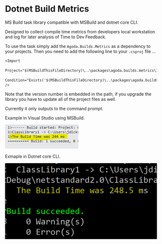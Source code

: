 # Dotnet Build Metrics

MS Build task library compatible with MSBuild and dotnet core CLI.

Designed to collect compile time metrics from developers local workstation and log for later analysis of Time to Dev Feedback.

To use the task simply add the `Agoda.Builds.Metrics` as a dependency to your projects. Then you need to add the following line to your `.csproj` file ...

```
<Import 
  Project="$(MSBuildThisFileDirectory)\..\packages\agoda.builds.metrics\1.0.6\build\Agoda.Builds.Metrics.targets" 
  Condition="Exists('$(MSBuildThisFileDirectory)\..\packages\agoda.builds.metrics\1.0.6\build\Agoda.Builds.Metrics.targets')"
/>
```

Note that the version number is embedded in the path, if you upgrade the library you have to update all of the project files as well.

Currently it only outputs to the command prompt.

Example in Visual Studio using MSBuild.

![](doc/img/VSBuildOutput.PNG)

Exmaple in Dotnet core CLI.

![](doc/img/DotnetCLIBuildTimeOutput.PNG)

